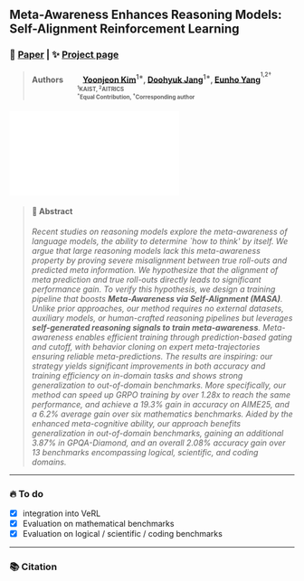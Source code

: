 ## Meta-Awareness Enhances Reasoning Models: Self-Alignment Reinforcement Learning
### 📖 [Paper]() | ✨ [Project page]()

> #### Authors &emsp;&emsp; [Yoonjeon Kim](https://akatigre.github.io/)<sup>1&#42;</sup>, [Doohyuk Jang](https://jadohu.github.io/)<sup>1&#42;</sup>, [Eunho Yang](https://scholar.google.com/citations?user=UWO1mloAAAAJ&hl=en)<sup><sup>1,2&dagger;</sup> <br> <sub> &emsp;&emsp;&emsp;&emsp;&emsp;&emsp;&emsp;&emsp; <sup>1</sup>KAIST, <sup>2</sup>AITRICS</sub> <br> <sub> &emsp;&emsp;&emsp;&emsp;&emsp;&emsp;&emsp;&emsp; <sup>&#42;</sup>Equal Contribution, <sup>&dagger;</sup>Corresponding author</sub>

![teaser](./assets/teaser.pdf)

> #### 🔆 Abstract
> *Recent studies on reasoning models explore the meta-awareness of language models, the ability to determine `how to think' by itself. We argue that large reasoning models lack this meta-awareness property by proving severe misalignment between true roll-outs and predicted meta information. We hypothesize that the alignment of meta prediction and true roll-outs directly leads to significant performance gain. To verify this hypothesis, we design a training pipeline that boosts ***Meta-Awareness via Self-Alignment (MASA)***. Unlike prior approaches, our method requires no external datasets, auxiliary models, or human-crafted reasoning pipelines but leverages ***self-generated reasoning signals to train meta-awareness***. Meta-awareness enables efficient training through prediction-based gating and cutoff, with behavior cloning on expert meta-trajectories ensuring reliable meta-predictions. The results are inspiring: our strategy yields significant improvements in both accuracy and training efficiency on in-domain tasks and shows strong generalization to out-of-domain benchmarks. More specifically, our method can speed up GRPO training by over 1.28x to reach the same performance, and achieve a 19.3% gain in accuracy on AIME25, and a 6.2% average gain over six mathematics benchmarks. Aided by the enhanced meta-cognitive ability, our approach benefits generalization in out-of-domain benchmarks, gaining an additional 3.87% in GPQA-Diamond, and an overall 2.08% accuracy gain over 13 benchmarks encompassing logical, scientific, and coding domains.*
---

### 🔥 To do
* [x] integration into VeRL
* [x] Evaluation on mathematical benchmarks
* [x] Evaluation on logical / scientific / coding benchmarks

---
### 📚 Citation
```bibtex

```
